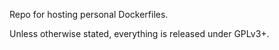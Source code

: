 Repo for hosting personal Dockerfiles.

Unless otherwise stated, everything is released under GPLv3+.
